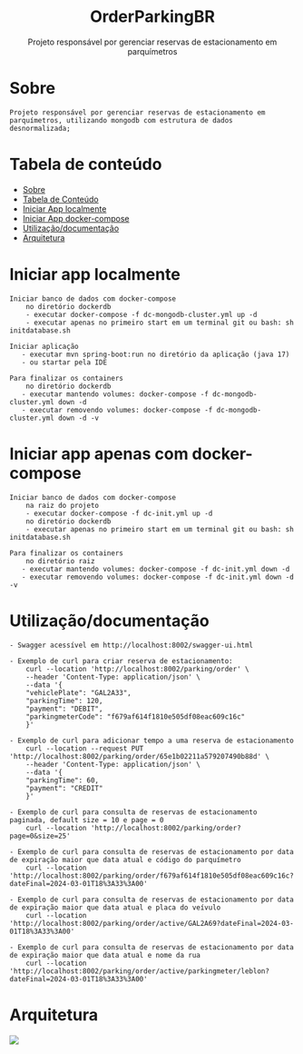 <h1 align="center">OrderParkingBR</h1>

<p align="center">Projeto responsável por gerenciar reservas de estacionamento em parquímetros</p>

Sobre
=================

	Projeto responsável por gerenciar reservas de estacionamento em parquímetros, utilizando mongodb com estrutura de dados desnormalizada;




Tabela de conteúdo
=================
<!--ts-->
   * [Sobre](#Sobre)
   * [Tabela de Conteúdo](#tabela-de-conteúdo)
   * [Iniciar App localmente](#iniciar-app-local)
   * [Iniciar App docker-compose](#iniciar-app-docker-compose)
   * [Utilização/documentação](#utilização-documentação)
   * [Arquitetura](#arquitetura)
<!--te-->

Iniciar app localmente
=================

	Iniciar banco de dados com docker-compose
        no diretório dockerdb
        - executar docker-compose -f dc-mongodb-cluster.yml up -d
        - executar apenas no primeiro start em um terminal git ou bash: sh initdatabase.sh

	Iniciar aplicação
       - executar mvn spring-boot:run no diretório da aplicação (java 17)
       - ou startar pela IDE

    Para finalizar os containers
        no diretório dockerdb
       - executar mantendo volumes: docker-compose -f dc-mongodb-cluster.yml down -d
       - executar removendo volumes: docker-compose -f dc-mongodb-cluster.yml down -d -v

Iniciar app apenas com docker-compose
=================

	Iniciar banco de dados com docker-compose
        na raiz do projeto
        - executar docker-compose -f dc-init.yml up -d
        no diretório dockerdb
        - executar apenas no primeiro start em um terminal git ou bash: sh initdatabase.sh

    Para finalizar os containers
        no diretório raiz
       - executar mantendo volumes: docker-compose -f dc-init.yml down -d
       - executar removendo volumes: docker-compose -f dc-init.yml down -d -v


Utilização/documentação
=================

    - Swagger acessível em http://localhost:8002/swagger-ui.html

	- Exemplo de curl para criar reserva de estacionamento:
        curl --location 'http://localhost:8002/parking/order' \
        --header 'Content-Type: application/json' \
        --data '{
        "vehiclePlate": "GAL2A33",
        "parkingTime": 120,
        "payment": "DEBIT",
        "parkingmeterCode": "f679af614f1810e505df08eac609c16c"
        }'
		
    - Exemplo de curl para adicionar tempo a uma reserva de estacionamento
        curl --location --request PUT 'http://localhost:8002/parking/order/65e1b02211a579207490b88d' \
        --header 'Content-Type: application/json' \
        --data '{
        "parkingTime": 60,
        "payment": "CREDIT"
        }'

	- Exemplo de curl para consulta de reservas de estacionamento paginada, default size = 10 e page = 0
		curl --location 'http://localhost:8002/parking/order?page=0&size=25'
		
	- Exemplo de curl para consulta de reservas de estacionamento por data de expiração maior que data atual e código do parquímetro
        curl --location 'http://localhost:8002/parking/order/f679af614f1810e505df08eac609c16c?dateFinal=2024-03-01T18%3A33%3A00'

	- Exemplo de curl para consulta de reservas de estacionamento por data de expiração maior que data atual e placa do veívulo
        curl --location 'http://localhost:8002/parking/order/active/GAL2A69?dateFinal=2024-03-01T18%3A33%3A00'

	- Exemplo de curl para consulta de reservas de estacionamento por data de expiração maior que data atual e nome da rua
        curl --location 'http://localhost:8002/parking/order/active/parkingmeter/leblon?dateFinal=2024-03-01T18%3A33%3A00'
	
	

Arquitetura
=================

<img src="arq_orderparkingbr.jpg">
